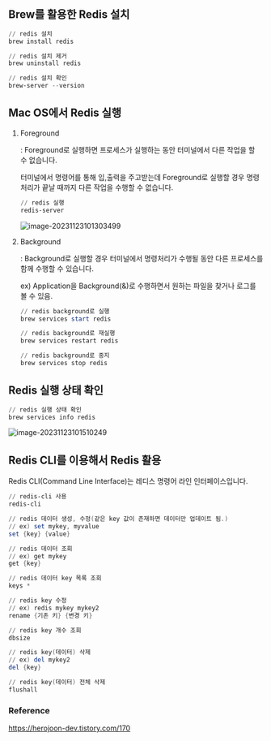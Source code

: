 ## Brew를 활용한 Redis 설치

~~~powershell
// redis 설치
brew install redis

// redis 설치 제거
brew uninstall redis

// redis 설치 확인
brew-server --version
~~~



## Mac OS에서 Redis 실행

1. Foreground

   : Foreground로 실행하면 프로세스가 실행하는 동안 터미널에서 다른 작업을 할 수 없습니다.

   터미널에서 명령어를 통해 입,출력을 주고받는데 Foreground로 실행할 경우 명령 처리가 끝날 때까지 다른 작업을 수행할 수 없습니다.

   ~~~powershell
   // redis 실행
   redis-server
   ~~~

   ![image-20231123101303499](/Users/kimjong-wan/workspace/Subak-Uncle.github.io/_posts/images/2023-11-23-Redis설치/image-20231123101303499.png)

2. Background

   : Background로 실행할 경우 터미널에서 명령처리가 수행될 동안 다른 프로세스를 함께 수행할 수 있습니다.

   ex) Application을 Background(&)로 수행하면서 원하는 파일을 찾거나 로그를 볼 수 있음.

   ~~~powershell
   // redis background로 실행
   brew services start redis
   
   // redis background로 재실행
   brew services restart redis
   
   // redis background로 중지
   brew services stop redis
   ~~~



## Redis 실행 상태 확인

~~~powershell
// redis 실행 상태 확인
brew services info redis
~~~

![image-20231123101510249](/Users/kimjong-wan/workspace/Subak-Uncle.github.io/_posts/images/2023-11-23-Redis설치/image-20231123101510249.png)



## Redis CLI를 이용해서 Redis 활용

Redis CLI(Command Line Interface)는 레디스 명령어 라인 인터페이스입니다.

~~~powershell
// redis-cli 사용
redis-cli

// redis 데이터 생성, 수정(같은 key 값이 존재하면 데이터만 업데이트 됨.)
// ex) set mykey, myvalue
set {key} {value}

// redis 데이터 조회
// ex) get mykey
get {key}

// redis 데이터 key 목록 조회
keys *

// redis key 수정
// ex) redis mykey mykey2
rename {기존 키} {변경 키}

// redis key 개수 조회
dbsize

// redis key(데이터) 삭제
// ex) del mykey2
del {key}

// redis key(데이터) 전체 삭제
flushall
~~~



### Reference

https://herojoon-dev.tistory.com/170



